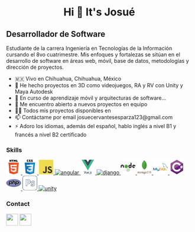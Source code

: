 <div class="titulo">
  <h1 align="center" dir=auto> Hi 👋 It's Josué</h1>
</div>
<div>
  <h2>Desarrollador de Software</h2>
</div>
<div>
  <p>Estudiante de la carrera Ingeniería en Tecnologías de la Información cursando el 8vo cuatrimestre.
  Mis enfoques y fortalezas se sitúan en el desarrollo de software en áreas web, móvil, base de datos, metodologías y dirección de proyectos.</p>
<ul>
<li> 🇲🇽 Vivo en Chihuahua, Chihuahua, México </li>
<li> 🚀 He hecho proyectos en 3D como videojuegos, RA y RV con Unity y Maya Autodesk </li>
<li> 🧠 En curso de aprendizaje móvil y arquitecturas de software... </li> 
<li> 🤝 Me encuentro abierto a nuevos proyectos en equipo </li> 
<li> 👨‍💻 Todos mis proyectos disponibles en  </li> 
<li> 📫 Contáctame por email josuecervantesesparza123@gmail.com </li> 
<li> ⚡ Adoro los idiomas, además del español, hablo inglés a nivel B1 y francés a nivel B2 certificado </li> 
</ul>

  <h3> Skills</h3>  
<!-- Icono html -->
<a href="https://www.w3.org/html/" rel="nofollow"> <img src="https://raw.githubusercontent.com/devicons/devicon/master/icons/html5/html5-original-wordmark.svg" alt="html5" width="40" height="40" style="max-width: 100%;"> </a>
<!-- Icono css -->
<a href="https://www.w3schools.com/css/" rel="nofollow"> <img src="https://raw.githubusercontent.com/devicons/devicon/master/icons/css3/css3-original-wordmark.svg" alt="css3" width="40" height="40" style="max-width: 100%;"> </a>
<!-- Icono JS -->
<a href="https://developer.mozilla.org/en-US/docs/Web/JavaScript" rel="nofollow"> <img src="https://raw.githubusercontent.com/devicons/devicon/master/icons/javascript/javascript-original.svg" alt="javascript" width="40" height="40" style="max-width: 100%;"> </a>
 <!-- Icono Angular -->
<a href="https://angular.io" rel="nofollow"> <img src="https://camo.githubusercontent.com/9eecc42439347332f256a326363924551042f5b96235f972982512199476611a/68747470733a2f2f616e67756c61722e696f2f6173736574732f696d616765732f6c6f676f732f616e67756c61722f616e67756c61722e737667" alt="angular" width="40" height="40" data-canonical-src="https://angular.io/assets/images/logos/angular/angular.svg" style="max-width: 100%;"> </a>
<!-- Icono Vue -->
<a href="https://vuejs.org/" rel="nofollow"> <img src="https://raw.githubusercontent.com/devicons/devicon/master/icons/vuejs/vuejs-original-wordmark.svg" alt="vuejs" width="40" height="40" style="max-width: 100%;"> </a> 
 <!-- Icono Django -->
<a href="https://www.djangoproject.com/" rel="nofollow"> <img src="https://camo.githubusercontent.com/537f66454b766b0d56da91225206ebf6d28ecff24d84668d52cf9430e02460fd/68747470733a2f2f63646e2e776f726c64766563746f726c6f676f2e636f6d2f6c6f676f732f646a616e676f2e737667" alt="django" width="40" height="40" data-canonical-src="https://cdn.worldvectorlogo.com/logos/django.svg" style="max-width: 100%;"> </a>
<!-- Icono Nodejs -->
<a href="https://nodejs.org" rel="nofollow"> <img src="https://raw.githubusercontent.com/devicons/devicon/master/icons/nodejs/nodejs-original-wordmark.svg" alt="nodejs" width="40" height="40" style="max-width: 100%;"> </a>
  <!-- Icono mongo -->
<a href="https://www.mongodb.com/" rel="nofollow"> <img src="https://raw.githubusercontent.com/devicons/devicon/master/icons/mongodb/mongodb-original-wordmark.svg" alt="mongodb" width="40" height="40" style="max-width: 100%;"> </a> <a href="https://www.mysql.com/" rel="nofollow"> <img src="https://raw.githubusercontent.com/devicons/devicon/master/icons/mysql/mysql-original-wordmark.svg" alt="mysql" width="40" height="40" style="max-width: 100%;"> </a> 
 <!-- Icono C# -->
  <a href="https://www.w3schools.com/cs/" rel="nofollow"> <img src="https://raw.githubusercontent.com/devicons/devicon/master/icons/csharp/csharp-original.svg" alt="csharp" width="40" height="40" style="max-width: 100%;"> </a> 
  <!-- Icono PHP -->
<a href="https://www.php.net" rel="nofollow"> <img src="https://raw.githubusercontent.com/devicons/devicon/master/icons/php/php-original.svg" alt="php" width="40" height="40" style="max-width: 100%;"> </a> 
  <!-- Icono Photoshop -->
    <a href="https://www.photoshop.com/en" rel="nofollow"> <img src="https://raw.githubusercontent.com/devicons/devicon/master/icons/photoshop/photoshop-line.svg" alt="photoshop" width="40" height="40" style="max-width: 100%;"> </a>
  <!-- Icono Unity -->
  <a href="https://unity.com/" rel="nofollow"> <img src="https://camo.githubusercontent.com/f8f5c4f90fe3c43e5b7858360cf3a4eeffcaa0bdf7352c7c8c4b9c1489bb7f99/68747470733a2f2f7777772e766563746f726c6f676f2e7a6f6e652f6c6f676f732f756e69747933642f756e69747933642d69636f6e2e737667" alt="unity" width="40" height="40" data-canonical-src="https://www.vectorlogo.zone/logos/unity3d/unity3d-icon.svg" style="max-width: 100%;"> </a> </p>

<h3> Contact </h3>  
<p> 
  <!-- Icono Github -->
  <a href="https://www.github.com/JosueCervantes"><img src="https://raw.githubusercontent.com/danielcranney/readme-generator/main/public/icons/socials/github-dark.svg" width="32" height="32" style="max-width: 100%;"></a> 
  <!-- Icono Insta-->
  <a href="http://www.instagram.com/josue.rcervantes/" rel="nofollow"><img src="https://raw.githubusercontent.com/danielcranney/readme-generator/main/public/icons/socials/instagram.svg" width="32" height="32" style="max-width: 100%;"></a> </p>
</div>
